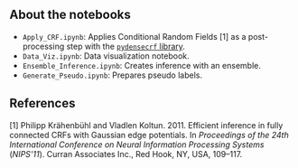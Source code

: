 ## About the notebooks

* `Apply_CRF.ipynb`: Applies Conditional Random Fields [1] as a post-processing step with the [`pydensecrf` library](https://github.com/lucasb-eyer/pydensecrf). 
* `Data_Viz.ipynb`: Data visualization notebook.
* `Ensemble_Inference.ipynb`: Creates inference with an ensemble. 
* `Generate_Pseudo.ipynb`: Prepares pseudo labels.

## References

[1] Philipp Krähenbühl and Vladlen Koltun. 2011. Efficient inference in fully connected CRFs with Gaussian edge potentials. In <i>Proceedings of the 24th International Conference on Neural Information Processing Systems</i> (<i>NIPS'11</i>). Curran Associates Inc., Red Hook, NY, USA, 109–117.